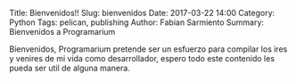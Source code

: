 Title: Bienvenidos!!
Slug: bienvenidos
Date: 2017-03-22 14:00
Category: Python
Tags: pelican, publishing
Author: Fabian Sarmiento
Summary: Bienvenidos a Programarium

Bienvenidos, Programarium pretende ser un esfuerzo para compilar los ires y venires de mi vida como desarrollador, espero todo este contenido les pueda ser util de alguna manera.
